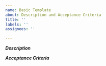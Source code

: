 ```yaml
---
name: Basic Template
about: Description and Acceptance Criteria
title: ''
labels: ''
assignees: ''

---
```


**_Description_**


**_Acceptance Criteria_**
